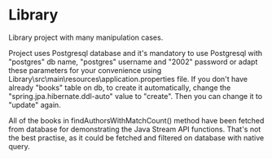 # Library
Library project with many manipulation cases.


Project uses Postgresql database and it's mandatory to use Postgresql with "postgres" db name, "postgres" username and "2002" password or adapt these parameters 
for your convenience using Library\src\main\resources\application.properties file. If you don't have already "books" table on db, to create it automatically, change the "spring.jpa.hibernate.ddl-auto" value to "create". Then you can change it to "update" again. 


All of the books in findAuthorsWithMatchCount() method have been fetched from database for demonstrating the Java Stream API functions. 
That's not the best practise, as it could be fetched and filtered on database with native query.

